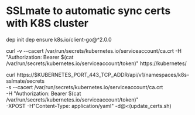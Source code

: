 # SSLmate to automatic sync certs with K8S cluster


dep init
dep ensure k8s.io/client-go@^2.0.0

curl -v --cacert /var/run/secrets/kubernetes.io/serviceaccount/ca.crt -H "Authorization: Bearer $(cat /var/run/secrets/kubernetes.io/serviceaccount/token)" https://kubernetes/



curl https://$KUBERNETES_PORT_443_TCP_ADDR/api/v1/namespaces/k8s-sslmate/secrets \
-s --cacert /var/run/secrets/kubernetes.io/serviceaccount/ca.crt \
-H "Authorization: Bearer $(cat /var/run/secrets/kubernetes.io/serviceaccount/token)" \
-XPOST -H"Content-Type: application/yaml" -d@<(update_certs.sh)